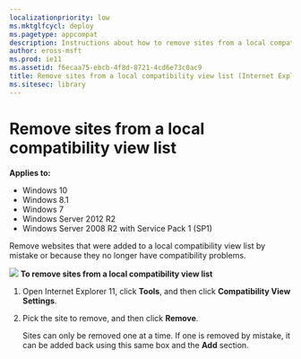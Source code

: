 ```yaml
---
localizationpriority: low
ms.mktglfcycl: deploy
ms.pagetype: appcompat
description: Instructions about how to remove sites from a local compatibility view list.
author: eross-msft
ms.prod: ie11
ms.assetid: f6ecaa75-ebcb-4f8d-8721-4cd6e73c0ac9
title: Remove sites from a local compatibility view list (Internet Explorer 11 for IT Pros)
ms.sitesec: library
---
```



# Remove sites from a local compatibility view list

**Applies to:**

-   Windows 10
-   Windows 8.1
-   Windows 7
-   Windows Server 2012 R2
-   Windows Server 2008 R2 with Service Pack 1 (SP1)

Remove websites that were added to a local compatibility view list by mistake or because they no longer have compatibility problems.

 ![](images/wedge.gif) **To remove sites from a local compatibility view list**

1.  Open Internet Explorer 11, click **Tools**, and then click **Compatibility View Settings**.

2.  Pick the site to remove, and then click **Remove**.<p>
Sites can only be removed one at a time. If one is removed by mistake, it can be added back using this same box and the **Add** section.

 

 



